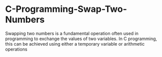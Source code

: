 # C-Programming-Swap-Two-Numbers
Swapping two numbers is a fundamental operation often used in programming to exchange the values of two variables. In C programming, this can be achieved using either a temporary variable or arithmetic operations
